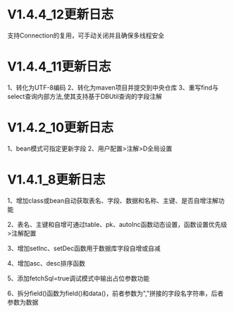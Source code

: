 # V1.4.4_12更新日志
支持Connection的复用，可手动关闭并且确保多线程安全

# V1.4.4_11更新日志
1、转化为UTF-8编码
2、转化为maven项目并提交到中央仓库
3、重写find与select查询内部方法,使其支持基于DBUtil查询的字段注解

# V1.4.2_10更新日志
1、bean模式可指定更新字段
2、用户配置>注解>D全局设置

# V1.4.1_8更新日志
 1、增加class或bean自动获取表名、字段、数据和名称、主键、是否自增注解功能
 
 2、表名、主键和自增可通过table、pk、autoInc函数动态设置，函数设置优先级>注解配置
 
 3、增加setInc、setDec函数用于数据库字段自增或自减
 
 4、增加asc、desc排序函数
 
 5、添加fetchSql=true调试模式中输出占位参数功能
 
 6、拆分field()函数为field()和data()，前者参数为","拼接的字段名字符串，后者参数为数据
